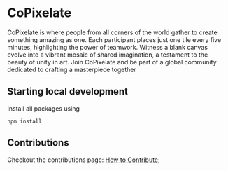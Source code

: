 # CoPixelate
CoPixelate is where people from all corners of the world gather to create something amazing as one. Each participant places just one tile every five minutes, highlighting the power of teamwork. Witness a blank canvas evolve into a vibrant mosaic of shared imagination, a testament to the beauty of unity in art. Join CoPixelate and be part of a global community dedicated to crafting a masterpiece together


## Starting local development

Install all packages using 
```
npm install
```

## Contributions

Checkout the contributions page: [How to Contribute](CONTRIBUTE.md);
